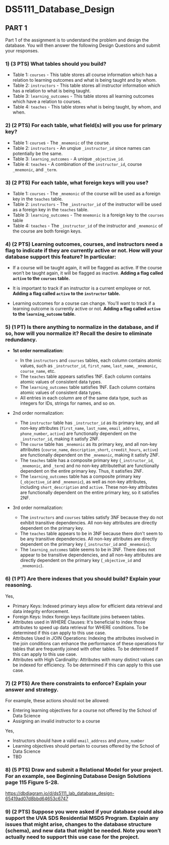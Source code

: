 # DS5111_Database_Design

## PART 1
Part 1 of the assignment is to understand the problem and design the database.
You will then answer the following Design Questions and submit your responses.

### 1) (3 PTS) What tables should you build?

- Table 1: `courses` - This table stores all course information which has a relation to learning outcomes and what is being taught and by whom.
- Table 2: `instructors` - This table stores all instructor information which has a relation to what is being taught.
- Table 3: `learning_outcomes` - This table stores all learning outcomes which have a relation to courses.
- Table 4: `teaches` - This table stores what is being taught, by whom, and when.

### 2) (2 PTS) For each table, what field(s) will you use for primary key? 

- Table 1: `course`s - The `_mnemonic` of the course.
- Table 2: `instructors` - An unqiue `_instructor_id` since names can potentially be the same.
- Table 3: `learning_outcomes` - A unique `_objective_id`.
- Table 4: `teaches` - A combination of the `instructor_id`, course `_mnemonic`, and `_term`.

### 3) (2 PTS) For each table, what foreign keys will you use?

- Table 1: `courses` - The `_mnemonic` of the course will be used as a foreign key in the `teaches` table.
- Table 2: `instructors` - The `_instructor_id` of the instructor will be used as a foreign key in the `teaches` table.
- Table 3: `learning_outcomes` - The `mnemonic` is a foreign key to the `courses` table
- Table 4: `teaches` - The `_instructor_id` of the instructor and `_mnemonic` of the course are both foreign keys.

### 4) (2 PTS) Learning outcomes, courses, and instructors need a flag to indicate if they are currently active or not. How will your database support this feature? In particular:

- If a course will be taught again, it will be flagged as active. If the course won’t be taught again, it will be flagged as inactive. **Adding a flag called `active` to the `courses` table.**

- It is important to track if an instructor is a current employee or not. **Adding a flag called `active` to the `instructor` table.**

- Learning outcomes for a course can change. You’ll want to track if a learning outcome is currently active or not. **Adding a flag called `active` to the `learning_outcome` table.**

### 5) (1 PT) Is there anything to normalize in the database, and if so, how will you normalize it? Recall the desire to eliminate redundancy.

- **1st order normalization:**
  - In the `instructors` and `courses` tables, each column contains atomic values, such as `_instructor_id`, `first_name`, `last_name`, `_mnemonic`, `course_name`, etc.
  - The `teaches` table appears satisfies 1NF. Each column contains atomic values of consistent data types.
  - The `learning_outcomes` table satisfies 1NF. Each column contains atomic values of consistent data types.
  - All entries in each column are of the same data type, such as integers for IDs, strings for names, and so on.

- 2nd order normalization:
  - The `instructor` table has `_instructor_id` as its primary key, and all non-key attributes (`first_name`, `last_name`, `email_address`, `phone_number`, `active`) are functionally dependent on the `_instructor_id`, making it satisfy 2NF.
  - The `course` table has `_mnemonic` as its primary key, and all non-key attributes (`course_name`, `description_short`, `creedit_hours`, `active`) are functionally dependent on the `_mnemonic`, making it satisfy 2NF.
  - The `teaches` table has a composite primary key (`_instructor_id`, `_mnemonic`, and `_term`) and no non-key attributethat are functionally dependent on the entire primary key. Thus, it satisfies 2NF.
  - The `learning_outcomes` table has a composite primary key (`_objective_id` and `_mnemonic`), as well as non-key attributes, including `short_description` and `active`. These non-key attributes are functionally dependent on the entire primary key, so it satisfies 2NF.

- 3rd order normalization:
  - The `instructors` and `courses` tables satisfy 3NF because they do not exhibit transitive dependencies. All non-key attributes are directly dependent on the primary key.
  - The `teaches` table appears to be in 3NF because there don't seem to be any transitive dependencies. All non-key attributes are directly dependent on the primary key (`_instructor_id` and `_mnemonic`).
  - The `learning_outcomes` table seems to be in 3NF. There does not appear to be transitive dependencies, and all non-key attributes are directly dependent on the primary key (`_objective_id` and `_mnemonic`).

### 6) (1 PT) Are there indexes that you should build? Explain your reasoning.

Yes,
- Primary Keys: Indexed primary keys allow for efficient data retrieval and data integrity enforcement.
- Foreign Keys: Index foreign keys facilitate joins between tables.
- Attributes used in WHERE Clauses: It's beneficial to index those attributes to speed up data retrieval for WHERE conditions. To be determined if this can apply to this use case.
- Attributes Used in JOIN Operations: Indexing the attributes involved in the join conditions can enhance the performance of these operations for tables that are frequently joined with other tables. To be determined if this can apply to this use case.
- Attributes with High Cardinality: Attributes with many distinct values can be indexed for efficiency. To be determined if this can apply to this use case.

### 7) (2 PTS) Are there constraints to enforce? Explain your answer and strategy.
For example, these actions should not be allowed:
- Entering learning objectives for a course not offered by the School of Data Science
- Assigning an invalid instructor to a course

Yes,
- Instructors should have a valid `email_address` and `phone_number`
- Learning objectives should pertain to courses offered by the School of Data Science
- TBD

### 8) (5 PTS) Draw and submit a Relational Model for your project. For an example, see Beginning Database Design Solutions page 115 Figure 5-28.

https://dbdiagram.io/d/ds5111_lab_database_design-65419ad07d8bbd64653c6747

### 9) (2 PTS) Suppose you were asked if your database could also support the UVA SDS Residential MSDS Program. Explain any issues that might arise, changes to the database structure (schema), and new data that might be needed. Note you won’t actually need to support this use case for the project.
